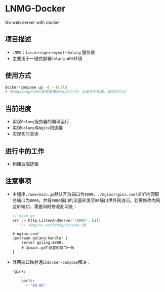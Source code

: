 # LNMG-Docker

Go web server with docker

## 项目描述

- `LNMG`：`Linux`+`nignx`+`mysql`+`Golang` 服务器
- 主要用于一键式部署`Golang-WEB`环境

## 使用方式

```bash
docker-compose up -d --build
# 修改golang代码后都需要重新build一次，从缓存中构建，速度还可以
```

## 当前进度

* 实现`Golang`服务器的编译运行
* 实现`Golang`与`Nginx`的连接
* 实现实时查询

## 

## 进行中的工作

* 构建后端逻辑

## 注意事项

* 主程序`./www/main.go`默认开放端口为`8000`，`./nginx/nginx.conf`监听内网服务端口为`8000`，并将`8000`端口的流量转发至`80`端口供外网访问。若需修改内网监听端口，需要同时修改此两处：
  
  ```go
  // main.go
  err := http.ListenAndServe(":8000", nil)
      // 与nginx.conf中的upstream一致
  ```
  
  ```nginx
  # nginx.conf
  upstream golang-handler {
      server golang:8000;
      # 与main.go中设置的端口一致
  }
  ```

* 外网端口映射通过`docker-compose`解决：
  
  ```yml
  nginx:
     ...
      ports:
        - "80:80"
  ```
